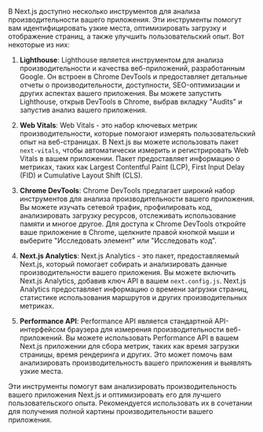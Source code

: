 В Next.js доступно несколько инструментов для анализа производительности вашего приложения. Эти инструменты помогут вам идентифицировать узкие места, оптимизировать загрузку и отображение страниц, а также улучшить пользовательский опыт. Вот некоторые из них:

1. **Lighthouse**:
   Lighthouse является инструментом для анализа производительности и качества веб-приложений, разработанным Google. Он встроен в Chrome DevTools и предоставляет детальные отчеты о производительности, доступности, SEO-оптимизации и других аспектах вашего приложения. Вы можете запустить Lighthouse, открыв DevTools в Chrome, выбрав вкладку "Audits" и запустив анализ вашего приложения.

2. **Web Vitals**:
   Web Vitals - это набор ключевых метрик производительности, которые помогают измерять пользовательский опыт на веб-страницах. В Next.js вы можете использовать пакет `next-vitals`, чтобы автоматически измерить и регистрировать Web Vitals в вашем приложении. Пакет предоставляет информацию о метриках, таких как Largest Contentful Paint (LCP), First Input Delay (FID) и Cumulative Layout Shift (CLS).

3. **Chrome DevTools**:
   Chrome DevTools предлагает широкий набор инструментов для анализа производительности вашего приложения. Вы можете изучать сетевой трафик, профилировать код, анализировать загрузку ресурсов, отслеживать использование памяти и многое другое. Для доступа к Chrome DevTools откройте ваше приложение в Chrome, щелкните правой кнопкой мыши и выберите "Исследовать элемент" или "Исследовать код".

4. **Next.js Analytics**:
   Next.js Analytics - это пакет, предоставляемый Next.js, который помогает собирать и анализировать данные производительности вашего приложения. Вы можете включить Next.js Analytics, добавив ключ API в вашем `next.config.js`. Next.js Analytics предоставляет информацию о времени загрузки страниц, статистике использования маршрутов и других производительных метриках.

5. **Performance API**:
   Performance API является стандартной API-интерфейсом браузера для измерения производительности веб-приложений. Вы можете использовать Performance API в вашем Next.js приложении для сбора метрик, таких как время загрузки страницы, время рендеринга и других. Это может помочь вам анализировать производительность вашего приложения и выявлять узкие места.

Эти инструменты помогут вам анализировать производительность вашего приложения Next.js и оптимизировать его для лучшего пользовательского опыта. Рекомендуется использовать их в сочетании для получения полной картины производительности вашего приложения.